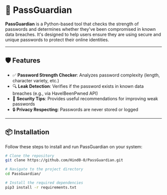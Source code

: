# 🔐 PassGuardian

**PassGuardian** is a Python-based tool that checks the strength of passwords and determines whether they've been compromised in known data breaches. It's designed to help users ensure they are using secure and unique passwords to protect their online identities.

---

## 🛡️ Features

- ✅ **Password Strength Checker**: Analyzes password complexity (length, character variety, etc.)
- 🔍 **Leak Detection**: Verifies if the password exists in known data breaches (e.g., via HaveIBeenPwned API)
- 📢 **Security Tips**: Provides useful recommendations for improving weak passwords
- 🔒 **Privacy Respecting**: Passwords are never stored or logged

---

## 📦 Installation

Follow these steps to install and run PassGuardian on your system:

```bash
# Clone the repository
git clone https://github.com/Hind0-0/PassGuardian.git

# Navigate to the project directory
cd PassGuardian/

# Install the required dependencies
pip3 install -r requirements.txt
